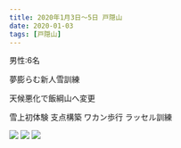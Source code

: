 ```yaml
---
title: 2020年1月3日〜5日 戸隠山
date: 2020-01-03
tags: [戸隠山]
---
```


男性:6名

夢膨らむ新人雪訓練

天候悪化で飯綱山へ変更

雪上初体験
支点構築
ワカン歩行
ラッセル訓練

![](/2020/01/03/20200103/1.jpg)
![](/2020/01/03/20200103/2.jpg)
![](/2020/01/03/20200103/3.jpg)

